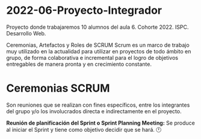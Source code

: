 # 2022-06-Proyecto-Integrador
Proyecto donde trabajaremos 10 alumnos del aula 6. Cohorte 2022. ISPC. Desarrollo Web.

Ceremonias, Artefactos y Roles de SCRUM
Scrum es un marco de trabajo muy utilizado en la actualidad para utilizar en proyectos de todo ámbito en grupo, de forma colaborativa e incremental para el logro de objetivos entregables de manera pronta y en crecimiento constante.

# Ceremonias SCRUM #
Son reuniones que se realizan con fines específicos, entre los integrantes del grupo y/o los involucrados directa e indirectamente en el proyecto.


**Reunión de planificación del Sprint o Sprint Planning Meeting:** Se produce al iniciar el Sprint y tiene como objetivo decidir que se hará. :clock12:
